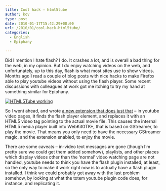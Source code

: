 ```yaml
---
title: Cool hack – html5tube
author: kov
type: post
date: 2010-01-17T15:42:29+00:00
url: /2010/01/cool-hack-html5tube/
categories:
  - English
  - Epiphany

---
```

Did I mention I hate flash? I do. It crashes a lot, and is overall a bad thing for the web, in my opinion. But I do enjoy watching videos on the web, and unfortunately, up to this day, flash is what most sites use to show videos. Months ago I read a couple of blog posts with nice hacks to make Firefox able to play youtube videos without using the flash player. Some recent discussions with colleagues at work got me itching to try my hand at something similar for Epiphany.

[![HTML5Tube working][1]][2]

So I went ahead, and wrote [a new extension that does just that][3] &#8211; in youtube video pages, it finds the flash player element, and replaces it with an HTML5 video tag pointing to the actual movie file. This causes the internal HTML5 media player built into WebKitGTK+, that is based on GStreamer, to play the movie. That means you only need to have the necessary GStreamer magic, and the extension enabled, to enjoy the movie.

There are some caveats &#8211; in-video text messages are gone (though I&#8217;m pretty sure we could get them added somehow), playlists, and other places which display videos other than the &#8216;normal&#8217; video watching page are not handled, youtube needs to think you have the flash plugin installed, at least, so the only way to make it work right now is to actually have a flash plugin installed. I think we could probably get away with the last problem somehow, by looking at what the totem youtube plugin code does, for instance, and replicating it.

 [1]: /media/webkit/html5tube.thumb.png
 [2]: /media/webkit/html5tube.png
 [3]: https://bugzilla.gnome.org/show_bug.cgi?id=607034